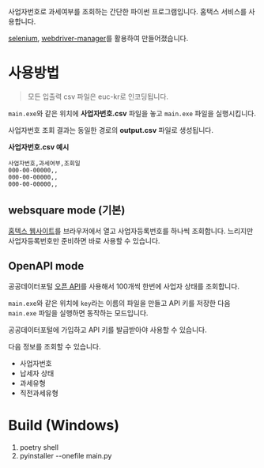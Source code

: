 사업자번호로 과세여부를 조회하는 간단한 파이썬 프로그램입니다. 홈택스 서비스를 사용합니다.

[selenium](https://pypi.org/project/selenium/), [webdriver-manager](https://pypi.org/project/webdriver-manager/)를 활용하여 만들어졌습니다.

# 사용방법
> 모든 입출력 csv 파일은 euc-kr로 인코딩됩니다.

`main.exe`와 같은 위치에 **사업자번호.csv** 파일을 놓고 `main.exe` 파일을 실행시킵니다.

사업자번호 조회 결과는 동일한 경로의 **output.csv** 파일로 생성됩니다.


**사업자번호.csv 예시**
```csv
사업자번호,과세여부,조회일
000-00-00000,,
000-00-00000,,
000-00-00000,,
```

## websquare mode (기본)
[홈텍스 웹사이트](https://teht.hometax.go.kr/websquare/websquare.html?w2xPath=/ui/ab/a/a/UTEABAAA13.xml)를 브라우저에서 열고 사업자등록번호를 하나씩 조회합니다. 느리지만 사업자등록번호만 준비하면 바로 사용할 수 있습니다.

## OpenAPI mode
공공데이터포털 [오픈 API](https://www.data.go.kr/data/15081808/openapi.do)를 사용해서 100개씩 한번에 사업자 상태를 조회합니다.

`main.exe`와 같은 위치에 `key`라는 이름의 파일을 만들고 API 키를 저장한 다음 `main.exe` 파일을 실행하면 동작하는 모드입니다.

공공데이터포털에 가입하고 API 키를 발급받아야 사용할 수 있습니다.

다음 정보를 조회할 수 있습니다.

- 사업자번호
- 납세자 상태
- 과세유형
- 직전과세유형

# Build (Windows)
1. poetry shell
2. pyinstaller --onefile main.py
